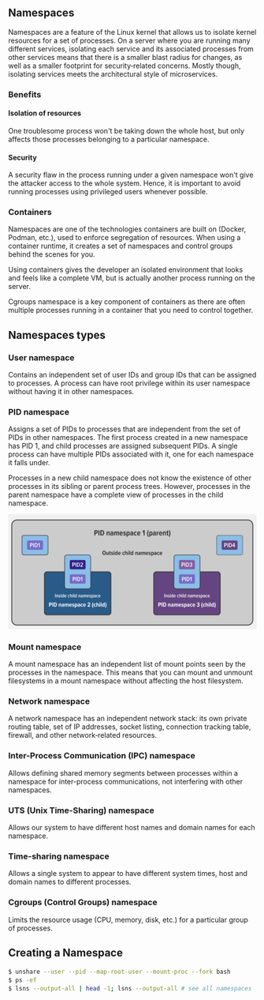 ## Namespaces

Namespaces are a feature of the Linux kernel that allows us to isolate kernel resources for a set of processes. On a server where you are running many different services, isolating each service and its associated processes from other services means that there is a smaller blast radius for changes, as well as a smaller footprint for security‑related concerns. Mostly though, isolating services meets the architectural style of microservices.

### Benefits

#### Isolation of resources

One troublesome process won't be taking down the whole host, but only affects those processes belonging to a particular namespace.

#### Security

A security flaw in the process running under a given namespace won't give the attacker access to the whole system. Hence, it is important to avoid running processes using privileged users whenever possible.

### Containers

Namespaces are one of the technologies containers are built on (Docker, Podman, etc.), used to enforce segregation of resources. When using a container runtime, it creates a set of namespaces and control groups behind the scenes for you.

Using containers gives the developer an isolated environment that looks and feels like a complete VM, but is actually another process running on the server.

Cgroups namespace is a key component of containers as there are often multiple processes running in a container that you need to control together.

## Namespaces types

### User namespace

Contains an independent set of user IDs and group IDs that can be assigned to processes. A process can have root privilege within its user namespace without having it in other namespaces.

### PID namespace

Assigns a set of PIDs to processes that are independent from the set of PIDs in other namespaces. The first process created in a new namespace has PID 1, and child processes are assigned subsequent PIDs. A single process can have multiple PIDs associated with it, one for each namespace it falls under.

Processes in a new child namespace does not know the existence of other processes in its sibling or parent process trees. However, processes in the parent namespace have a complete view of processes in the child namespace.

<img src="../assets/PID-namespaces.png">

### Mount namespace

A mount namespace has an independent list of mount points seen by the processes in the namespace. This means that you can mount and unmount filesystems in a mount namespace without affecting the host filesystem.

### Network namespace

A network namespace has an independent network stack: its own private routing table, set of IP addresses, socket listing, connection tracking table, firewall, and other network‑related resources.

### Inter-Process Communication (IPC) namespace

Allows defining shared memory segments between processes within a namespace for inter-process communications, not interfering with other namespaces.

### UTS (Unix Time-Sharing) namespace

Allows our system to have different host names and domain names for each namespace.

### Time-sharing namespace

Allows a single system to appear to have different system times, host and domain names to different processes.

### Cgroups (Control Groups) namespace

Limits the resource usage (CPU, memory, disk, etc.) for a particular group of processes.

## Creating a Namespace

```bash
$ unshare --user --pid --map-root-user --mount-proc --fork bash
$ ps -ef
$ lsns --output-all | head -1; lsns --output-all # see all namespaces
```
